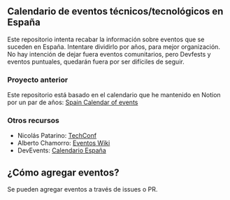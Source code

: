 ## Calendario de eventos técnicos/tecnológicos en España
Este repositorio intenta recabar la información sobre eventos que se suceden en España. Intentare dividirlo por años, para mejor organización. No hay intención de dejar fuera eventos comunitarios, pero Devfests y eventos puntuales, quedarán fuera por ser difíciles de seguir.

### Proyecto anterior
Este repositorio está basado en el calendario que he mantenido en Notion por un par de años: [Spain Calendar of events](https://opennebula24.notion.site/f7baf005651f4c238d4d8d0c25bdb737?v=35c79f8447f64e4ea8cfe3d603b76104&pvs=4)

### Otros recursos
* Nicolás Patarino: [TechConf](https://techconf.es/)
* Alberto Chamorro: [Eventos Wiki](https://www.eventos.wiki/)
* DevEvents: [Calendario España](https://dev.events/EU/ES/tech)

## ¿Cómo agregar eventos?
Se pueden agregar eventos a través de issues o PR.

